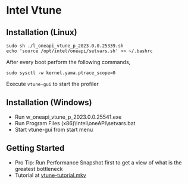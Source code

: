 # Intel Vtune

## Installation (Linux)
```
sudo sh ./l_oneapi_vtune_p_2023.0.0.25339.sh
echo 'source /opt/intel/oneapi/setvars.sh' >> ~/.bashrc
```

After every boot perform the following commands,
```
sudo sysctl -w kernel.yama.ptrace_scope=0
```

Execute `vtune-gui` to start the profiler

## Installation (Windows)
- Run w_oneapi_vtune_p_2023.0.0.25541.exe
- Run Program Files (x86)\Intel\oneAPI\setvars.bat
- Start vtune-gui from start menu

## Getting Started
- Pro Tip: Run Performance Snapshot first to get a view of what is the greatest bottleneck
- Tutorial at [vtune-tutorial.mkv](vtune-tutorial.mkv)

